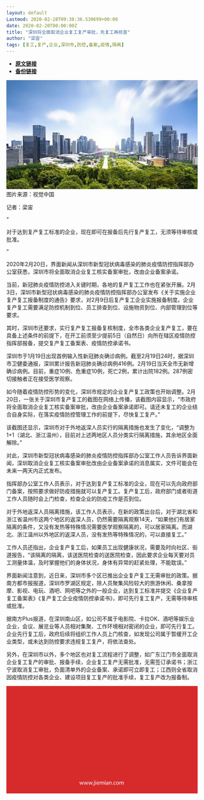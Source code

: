 ```yaml
---
layout: default
Lastmod: 2020-02-28T09:38:36.530699+00:00
date: 2020-02-20T00:00:00Z
title: "深圳将全面取消企业复工复产审批，先复工再核查"
author: "梁宙"
tags: [复工,复产,企业,深圳市,防控,备案,疫情,隔离]
---
```


* [**原文链接**](http://mp.weixin.qq.com/s?__biz=MjM5NTE0ODc2Nw==&amp;mid=2650463900&amp;idx=3&amp;sn=19f0702f8648bc6798d4ccddbbe3723a&amp;chksm=bef2982c8985113af8ad11eaaed6edd595a5a73f3f2a17eb4899fded598a7453e8bd722246ef#rd)
* [**备份链接**](http://archive.today/WDrKS)


![](/images/post/8e17fc23856b4ff4a24d3bad6bf9834a.jpg)图片来源：视觉中国

记者：梁宙

“

  

对于达到复产复工标准的企业，现在即可在报备后先行复产复工，无须等待审核或批准。

  

”

2020年2月20日，界面新闻从深圳市新型冠状病毒感染的肺炎疫情防控指挥部办公室获悉，深圳市将全面取消企业复工核实备案审批，改由企业备案承诺。  

当前，新冠肺炎疫情防控进入关键时期，各地的复产复工工作也在紧张开展。2月3日，深圳市新型冠状病毒感染的肺炎疫情防控指挥部办公室发布《关于实施企业复产复工报备制度的通告》要求，对2月9日后复产复工企业实施报备制度。企业复产复工需要满足防控机制到位、员工排查到位、设施物资到位、内部管理到位等要求。

其时，深圳市还要求，实行复产复工报备复核制度，全市各类企业复产复工，要在具备上述条件的前提下，在开工前须至少提前5日（自然日）向所在辖区疫情防控指挥部报备，提交复产复工备案表、疫情防控承诺书。

深圳市于1月19日出现首例输入性新冠肺炎确诊病例。截至2月19日24时，据深圳市卫健委通报，深圳累计报告新冠肺炎确诊病例416例。2月19日当天全市无新增确诊病例。目前，重症10例、危重症10例，死亡2例，累计出院182例。287例密切接触者正在接受医学观察。

如今随着疫情防控形势的变化，深圳市规定的企业复产复工政策也开始调整。2月20日，一张关于深圳市复产复工的截图在网络上传播，该截图内容显示，“市政府将全面取消企业复工核实备案审批，改由企业备案承诺即可。请还未复工的企业结合自身实际，在落实疫情防控管理工作的前提下，尽快复工复产。”

该截图还显示，深圳市对于外地返深人员实行的隔离措施也发生了变化，“调整为1+1（湖北、浙江温州），目前对上述两地区人员分类实行隔离措施，其余地区全面解除。”

对此，深圳市新型冠状病毒感染的肺炎疫情防控指挥部办公室工作人员告诉界面新闻，深圳取消企业复工核实备案审批改由企业备案承诺的消息属实，文件可能会在未来一两天内正式发布。

指挥部办公室工作人员表示，对于达到复产复工标准的企业，现在可以先向政府部门备案，按照要求做好防疫措施就可以复产复工。复产复工后，政府部门或者街道工作人员随时会上门检查，检查企业的防疫工作是否到位。

对于外地返深人员隔离措施，该工作人员表示，在新的政策出台后，对于湖北省和浙江省温州市这两个地区的返深人员，仍然需要隔离观察14天，“如果他们有居家隔离的条件，又没有发热等特殊情况需要医学观察隔离的，可以居家隔离。而湖北、浙江温州以外地区的返深人员，没有发热等特殊情况的，可以直接复工。”

工作人员还指出，企业复产复工后，如果员工出现健康状况，需要及时向社区、街道报告，“该隔离的隔离，该送医院检查的送医院检查，因此要求企业每天要对员工测量体温，及时掌握他们的身体状况，身体有异常的赶紧处理，不能耽误。”

界面新闻注意到，近日来，深圳市多个区已推出企业复产复工无需审批的政策。据南方都市报报道，深圳市罗湖区规定，除人员聚集风险较大的旅游休闲、桑拿按摩、影视、电玩、酒吧、网吧等之外的一般企业，达到复工标准并提交《企业复产复工备案表》《复产复工企业疫情防控承诺书》，即可先行复工复产，无需等待审核或批准。

据南方Plus报道，在深圳南山区，如公司不属于电影院、卡拉OK、酒吧等娱乐业企业，会议、展览业等人员相对集聚、工作环境相对密闭的企业，即可先行复工。企业先行复工后，政府后续将组织工作人员上门核查，如发现公司属于暂缓开工企业类型，或未达到防控要求违规复工复产，将依法查处。

另外，在深圳市以外，多个地区也对复工流程进行了调整，如广东江门市全面取消企业复工复产的审批、报备手续，企业复工复产无需批准，无需签订承诺书；浙江宁波取消复工审批，负面清单外的企业备案、承诺即可立即复工；江西则全省取消因疫情防控对各类企业、建设项目复工复产的批准手续，复工复产改为报备制。

![](/images/post/3ef9527fd7edfb43b0c70486c7a956af.jpg)

